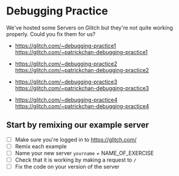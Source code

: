 # Debugging Practice

We've hosted some Servers on Glitch but they're not quite working properly. Could you fix them for us?

- https://glitch.com/~debugging-practice1
https://glitch.com/~patrickchan-debugging-practice1

- https://glitch.com/~debugging-practice2
https://glitch.com/~patrickchan-debugging-practice2

- https://glitch.com/~debugging-practice3
https://glitch.com/~patrickchan-debugging-practice3

- https://glitch.com/~debugging-practice4
https://glitch.com/~patrickchan-debugging-practice4

## Start by remixing our example server

- [ ] Make sure you're logged in to https://glitch.com/
- [ ] Remix each example
- [ ] Name your new server `yourname` + NAME_OF_EXERCISE
- [ ] Check that it is working by making a request to `/`
- [ ] Fix the code on your version of the server
